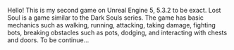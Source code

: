 Hello!
This is my second game on Unreal Engine 5, 5.3.2 to be exact. Lost Soul is a game similar to the Dark Souls series.
The game has basic mechanics such as walking, running, attacking, taking damage, fighting bots, breaking obstacles such as pots, dodging, and interacting with chests and doors. 
To be continue...
